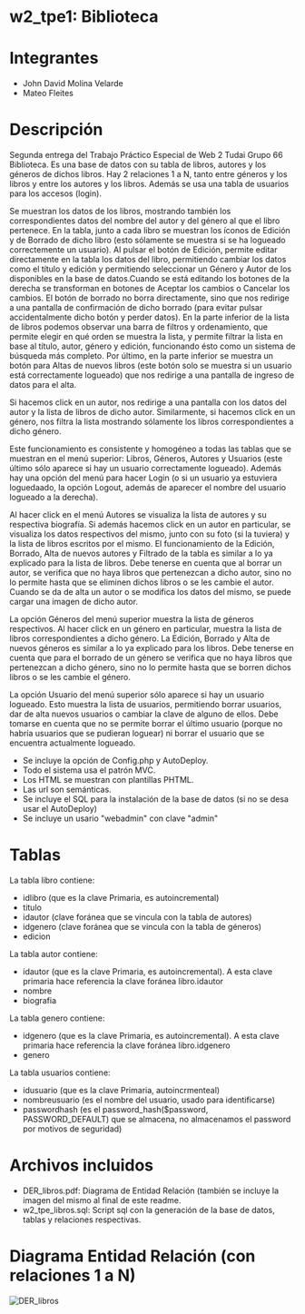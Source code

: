 # w2_tpe1: Biblioteca

# Integrantes
  * John David Molina Velarde
  * Mateo Fleites

# Descripción
Segunda entrega del Trabajo Práctico Especial de Web 2 Tudai Grupo 66 Biblioteca.
Es una base de datos con su tabla de libros, autores y los géneros de dichos libros. Hay 2 relaciones 1 a N, tanto entre géneros y los libros y entre los autores y los libros. Además se usa una tabla de usuarios para los accesos (login).

Se muestran los datos de los libros, mostrando también los correspondientes datos del nombre del autor y del género al que el libro pertenece. En la tabla, junto a cada libro se muestran los íconos de Edición y de Borrado de dicho libro (esto sólamente se muestra si se ha logueado correctemente un usuario). Al pulsar el botón de Edición, permite editar directamente en la tabla los datos del libro, permitiendo cambiar los datos como el título y edición y permitiendo seleccionar un Género y Autor de los disponibles en la base de datos.Cuando se está editando los botones de la derecha se transforman en botones de Aceptar los cambios o Cancelar los cambios. El botón de borrado no borra directamente, sino que nos redirige a una pantalla de confirmación de dicho borrado (para evitar pulsar accidentalmente dicho botón y perder datos). En la parte inferior de la lista de libros podemos observar una barra de filtros y ordenamiento, que permite elegir en qué orden se muestra la lista, y permite filtrar la lista en base al título, autor, género y edición, funcionando ésto como un sistema de búsqueda más completo. Por último, en la parte inferior se muestra un botón para Altas de nuevos libros (este botón solo se muestra si un usuario está correctamente logueado) que nos redirige a una pantalla de ingreso de datos para el alta. 

Si hacemos click en un autor, nos redirige a una pantalla con los datos del autor y la lista de libros de dicho autor. Similarmente, si hacemos click en un género, nos filtra la lista mostrando sólamente los libros correspondientes a dicho género.

Este funcionamiento es consistente y homogéneo a todas las tablas que se muestran en el menú superior: Libros, Géneros, Autores y Usuarios (este último sólo aparece si hay un usuario correctamente logueado). Además hay una opción del menú para hacer Login (o si un usuario ya estuviera loguedaado, la opción Logout, además de aparecer el nombre del usuario logueado a la derecha).

Al hacer click en el menú Autores se visualiza la lista de autores y su respectiva biografía. Si además hacemos click en un autor en particular, se visualiza los datos respectivos del mismo, junto con su foto (si la tuviera) y la lista de libros escritos por el mismo. El funcionamiento de la Edición, Borrado, Alta de nuevos autores y Filtrado de la tabla es similar a lo ya explicado para la lista de libros. Debe tenerse en cuenta que al borrar un autor, se verifica que no haya libros que pertenezcan a dicho autor, sino no lo permite hasta que se eliminen dichos libros o se les cambie el autor. Cuando se da de alta un autor o se modifica los datos del mismo, se puede cargar una imagen de dicho autor.

La opción Géneros del menú superior muestra la lista de géneros respectivos. Al hacer click en un género en particular, muestra la lista de libros correspondientes a dicho género. La Edición, Borrado y Alta de nuevos géneros es similar a lo ya explicado para los libros. Debe tenerse en cuenta que para el borrado de un género se verifica que no haya libros que pertenezcan a dicho género, sino no lo permite hasta que se borren dichos libros o se les cambie el género. 

La opción Usuario del menú superior sólo aparece si hay un usuario logueado. Esto muestra la lista de usuarios, permitiendo borrar usuarios, dar de alta nuevos usuarios o cambiar la clave de alguno de ellos. Debe tomarse en cuenta que no se permite borrar el último usuario (porque no habría usuarios que se pudieran loguear) ni borrar el usuario que se encuentra actualmente logueado.

  * Se incluye la opción de Config.php y AutoDeploy. 
  * Todo el sistema usa el patrón MVC. 
  * Los HTML se muestran con plantillas PHTML. 
  * Las url son semánticas. 
  * Se incluye el SQL para la instalación de la base de datos (si no se desa usar el AutoDeploy)
  * Se incluye un usario "webadmin" con clave "admin"

# Tablas
La tabla libro contiene:
  * idlibro (que es la clave Primaria, es autoincremental)
  * titulo
  * idautor (clave foránea que se vincula con la tabla de autores)
  * idgenero (clave foránea que se vincula con la tabla de géneros)
  * edicion

La tabla autor contiene:
  * idautor (que es la clave Primaria, es autoincremental). A esta clave primaria hace referencia la clave foránea libro.idautor
  * nombre
  * biografia

La tabla genero contiene:
  * idgenero (que es la clave Primaria, es autoincremental). A esta clave primaria hace referencia la clave foránea libro.idgenero
  * genero

La tabla usuarios contiene:
  * idusuario (que es la clave Primaria, autoincrmenteal)
  * nombreusuario (es el nombre del usuario, usado para identificarse)
  * passwordhash (es el password_hash($password, PASSWORD_DEFAULT) que se almacena, no almacenamos el password por motivos de seguridad)

# Archivos incluidos
  * DER_libros.pdf: Diagrama de Entidad Relación (también se incluye la imagen del mismo al final de este readme.
  * w2_tpe_libros.sql: Script sql con la generación de la base de datos, tablas y relaciones respectivas.

# Diagrama Entidad Relación (con relaciones 1 a N)
![DER_libros](https://github.com/user-attachments/assets/c9963d5c-765b-4b22-adab-2e40e5a0fcf0)



